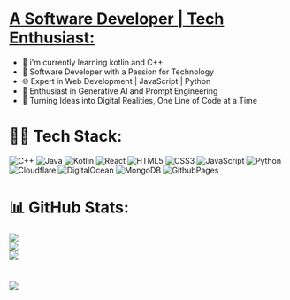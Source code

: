 #  <a href ="https://jovinshija.tech">  A Software Developer | Tech Enthusiast:</a>
- 🌱 i'm currently learning kotlin and C++
- 👋 Software Developer with a Passion for Technology
- 🌐 Expert in Web Development | JavaScript | Python
- 🧠 Enthusiast in Generative AI and Prompt Engineering
- 🚀 Turning Ideas into Digital Realities, One Line of Code at a Time
  


#
# 👨‍💻 Tech Stack:
![C++](https://img.shields.io/badge/c++-%2300599C.svg?style=flat-square&logo=c%2B%2B&logoColor=white) 
![Java](https://img.shields.io/badge/java-%23ED8B00.svg?style=flat-square&logo=openjdk&logoColor=white) 
![Kotlin](https://img.shields.io/badge/kotlin-%237F52FF.svg?style=flat-square&logo=kotlin&logoColor=white)
![React](https://img.shields.io/badge/react-%2320232a.svg?style=flat-square&logo=react&logoColor=%2361DAFB) 
![HTML5](https://img.shields.io/badge/html5-%23E34F26.svg?style=flat-square&logo=html5&logoColor=white)
![CSS3](https://img.shields.io/badge/css3-%231572B6.svg?style=flat-square&logo=css3&logoColor=white)
![JavaScript](https://img.shields.io/badge/javascript-%23323330.svg?style=flat-square&logo=javascript&logoColor=%23F7DF1E)
![Python](https://img.shields.io/badge/python-3670A0?style=flat-square&logo=python&logoColor=ffdd54) 
![Cloudflare](https://img.shields.io/badge/Cloudflare-F38020?style=flat-square&logo=Cloudflare&logoColor=white) 
![DigitalOcean](https://img.shields.io/badge/DigitalOcean-%230167ff.svg?style=flat-square&logo=digitalOcean&logoColor=white) 
![MongoDB](https://img.shields.io/badge/MongoDB-%234ea94b.svg?style=flat-square&logo=mongodb&logoColor=white) 
![GithubPages](https://img.shields.io/badge/github%20pages-121013?style=flat-square&logo=github&logoColor=white) 

# 📊 GitHub Stats:
![](https://github-readme-stats.vercel.app/api?username=jovination&theme=dark&hide_border=false&include_all_commits=false&count_private=true)<br/>
![](https://github-readme-streak-stats.herokuapp.com/?user=jovination&theme=dark&hide_border=false)<br/>
![](https://github-readme-stats.vercel.app/api/top-langs/?username=jovination&theme=dark&hide_border=false&include_all_commits=false&count_private=true&layout=compact)



#
[![](https://visitcount.itsvg.in/api?id=jovination&icon=0&color=0)](https://visitcount.itsvg.in)

<!-- Proudly created with GPRM ( https://gprm.itsvg.in ) -->
